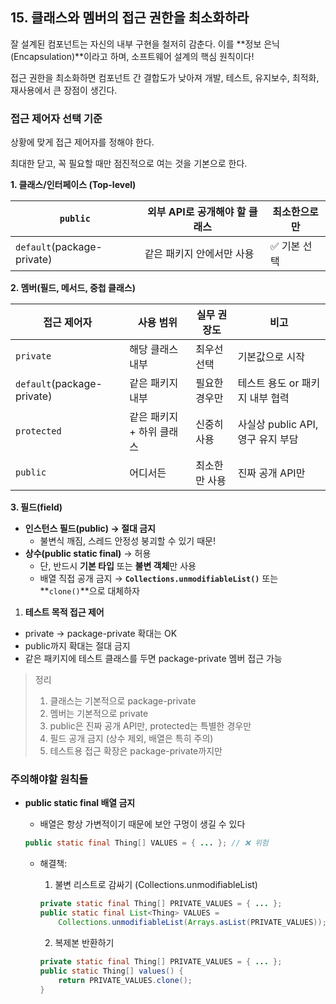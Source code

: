 ## 15. 클래스와 멤버의 접근 권한을 최소화하라

잘 설계된 컴포넌트는 자신의 내부 구현을 철저히 감춘다. 이를 **정보 은닉(Encapsulation)**이라고 하며, 소프트웨어 설계의 핵심 원칙이다!

접근 권한을 최소화하면 컴포넌트 간 결합도가 낮아져 개발, 테스트, 유지보수, 최적화, 재사용에서 큰 장점이 생긴다.

### 접근 제어자 선택 기준

상황에 맞게 접근 제어자를 정해야 한다.

최대한 닫고, 꼭 필요할 때만 점진적으로 여는 것을 기본으로 한다.

**1. 클래스/인터페이스 (Top-level)**

| `public` | 외부 API로 공개해야 할 클래스 | 최소한으로만 |
| --- | --- | --- |
| `default`(package-private) | 같은 패키지 안에서만 사용 | ✅ 기본 선택 |

**2. 멤버(필드, 메서드, 중첩 클래스)**

| **접근 제어자** | **사용 범위** | **실무 권장도** | **비고** |
| --- | --- | --- | --- |
| `private` | 해당 클래스 내부 | 최우선 선택 | 기본값으로 시작 |
| `default`(package-private) | 같은 패키지 내부 | 필요한 경우만 | 테스트 용도 or 패키지 내부 협력 |
| `protected` | 같은 패키지 + 하위 클래스 | 신중히 사용 | 사실상 public API, 영구 유지 부담 |
| `public` | 어디서든 | 최소한만 사용 | 진짜 공개 API만 |

**3. 필드(field)**

- **인스턴스 필드(public) → 절대 금지**
    - 불변식 깨짐, 스레드 안정성 붕괴할 수 있기 때문!
- **상수(public static final)** → 허용
    - 단, 반드시 **기본 타입** 또는 **불변 객체**만 사용
    - 배열 직접 공개 금지 → **`Collections.unmodifiableList()`** 또는 **`clone()`**으로 대체하자

1. **테스트 목적 접근 제어**
- private → package-private 확대는 OK
- public까지 확대는 절대 금지
- 같은 패키지에 테스트 클래스를 두면 package-private 멤버 접근 가능

> 정리
> 1. 클래스는 기본적으로 package-private
> 2. 멤버는 기본적으로 private
> 3. public은 진짜 공개 API만, protected는 특별한 경우만
> 4. 필드 공개 금지 (상수 제외, 배열은 특히 주의)
> 5. 테스트용 접근 확장은 package-private까지만


### 주의해야할 원칙들

- **public static final 배열 금지**
    - 배열은 항상 가변적이기 때문에 보안 구멍이 생길 수 있다

    ```java
    public static final Thing[] VALUES = { ... }; // ❌ 위험
    ```

    - 해결책:
        1. 불변 리스트로 감싸기 (Collections.unmodifiableList)

        ```java
        private static final Thing[] PRIVATE_VALUES = { ... };
        public static final List<Thing> VALUES =
            Collections.unmodifiableList(Arrays.asList(PRIVATE_VALUES));
        ```

        2. 복제본 반환하기
        ```java
        private static final Thing[] PRIVATE_VALUES = { ... };
        public static Thing[] values() {
            return PRIVATE_VALUES.clone();
        }
        ```